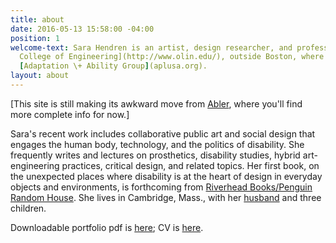 ```yaml
---
title: about
date: 2016-05-13 15:58:00 -04:00
position: 1
welcome-text: Sara Hendren is an artist, design researcher, and professor at [Olin
  College of Engineering](http://www.olin.edu/), outside Boston, where she runs the
  [Adaptation \+ Ability Group](aplusa.org).
layout: about
---
```


[This site is still making its awkward move from [Abler](https://ablersite.org/), where you'll find more complete info for now.]

Sara's recent work includes collaborative public art and social design that engages the human body, technology, and the politics of disability. She frequently writes and lectures on prosthetics, disability studies, hybrid art-engineering practices, critical design, and related topics. Her first book, on the unexpected places where disability is at the heart of design in everyday objects and environments, is forthcoming from [Riverhead Books/Penguin Random House](http://www.penguin.com/meet/publishers/riverhead/?ref=2B4575AB81AF). She lives in Cambridge, Mass., with her [husband](http://www.brianfunck.com/) and three children.

Downloadable portfolio pdf is [here](https://drive.google.com/file/d/0B59TJ2hc29NFYmFfZUYwUlNKNHc/view?usp=sharing); CV is [here](https://drive.google.com/file/d/0B59TJ2hc29NFTTVmX0Q5R05ZZWs/view?usp=sharing).

